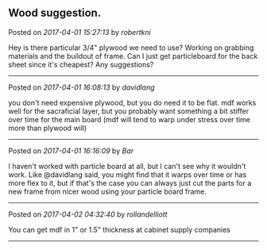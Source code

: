 ## Wood suggestion.
Posted on *2017-04-01 15:27:13* by *robertkni*

Hey is there particular 3/4" plywood we need to use? Working on grabbing materials and the buildout of frame. Can I just get particleboard for the back sheet since it's cheapest? Any suggestions?

---

Posted on *2017-04-01 16:08:13* by *davidlang*

you don't need expensive plywood, but you do need it to be flat.
mdf works well for the sacraficial layer, but you probably want something a bit stiffer over time for the main board (mdf will tend to warp under stress over time more than plywood will)

---

Posted on *2017-04-01 16:16:09* by *Bar*

I haven't worked with particle board at all, but I can't see why it wouldn't work. Like @davidlang said, you might find that it warps over time or has more flex to it, but if that's the case you can always just cut the parts for a new frame from nicer wood using your particle board frame.

---

Posted on *2017-04-02 04:32:40* by *rollandelliott*

You can get mdf in 1" or 1.5" thickness at cabinet supply companies

---

